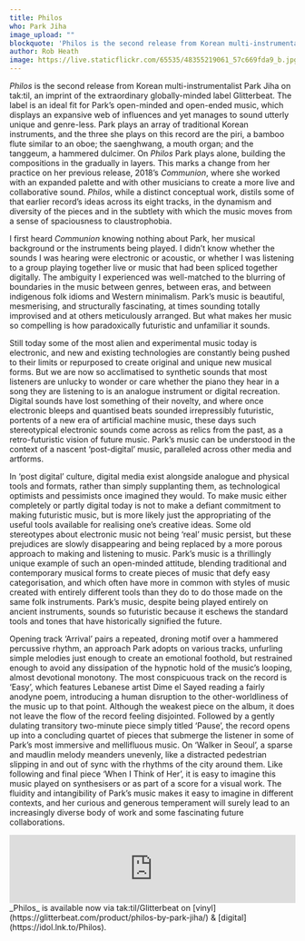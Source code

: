```yaml
---
title: Philos
who: Park Jiha
image_upload: ""
blockquote: 'Philos is the second release from Korean multi-instrumentalist Park Jiha on tak:til, an imprint of the extraordinary globally-minded label Glitterbeat. The label is an ideal fit for Park’s open-minded and open-ended music, which displays an expansive web of influences and yet manages to sound utterly unique and genre-less. Park plays an array of traditional Korean instruments, and the three she plays on this record are the piri, a bamboo flute similar to an oboe; the saenghwang, a mouth organ; and the tanggeum, a hammered dulcimer. On _Philos_ Park plays alone, building the compositions in the gradually in layers. This marks a change from her practice on her previous release, 2018’s _Communion_, where she worked with an expanded palette and with other musicians to create a more live and collaborative sound. _Philos_, while a distinct conceptual work, distils some of that earlier record’s ideas across its eight tracks, in the dynamism and diversity of the pieces and in the subtlety with which the music moves from a sense of spaciousness to claustrophobia. '
author: Rob Heath
image: https://live.staticflickr.com/65535/48355219061_57c669fda9_b.jpg
---
```

_Philos_ is the second release from Korean multi-instrumentalist Park Jiha on tak:til, an imprint of the extraordinary globally-minded label Glitterbeat. The label is an ideal fit for Park’s open-minded and open-ended music, which displays an expansive web of influences and yet manages to sound utterly unique and genre-less. Park plays an array of traditional Korean instruments, and the three she plays on this record are the piri, a bamboo flute similar to an oboe; the saenghwang, a mouth organ; and the tanggeum, a hammered dulcimer. On _Philos_ Park plays alone, building the compositions in the gradually in layers. This marks a change from her practice on her previous release, 2018’s _Communion_, where she worked with an expanded palette and with other musicians to create a more live and collaborative sound. _Philos_, while a distinct conceptual work, distils some of that earlier record’s ideas across its eight tracks, in the dynamism and diversity of the pieces and in the subtlety with which the music moves from a sense of spaciousness to claustrophobia. 

I first heard _Communion_ knowing nothing about Park, her musical background or the instruments being played. I didn’t know whether the sounds I was hearing were electronic or acoustic, or whether I was listening to a group playing together live or music that had been spliced together digitally. The ambiguity I experienced was well-matched to the blurring of boundaries in the music between genres, between eras, and between indigenous folk idioms and Western minimalism. Park’s music is beautiful, mesmerising, and structurally fascinating, at times sounding totally improvised and at others meticulously arranged. But what makes her music so compelling is how paradoxically futuristic and unfamiliar it sounds.

Still today some of the most alien and experimental music today is electronic, and new and existing technologies are constantly being pushed to their limits or repurposed to create original and unique new musical forms. But we are now so acclimatised to synthetic sounds that most listeners are unlucky to wonder or care whether the piano they hear in a song they are listening to is an analogue instrument or digital recreation. Digital sounds have lost something of their novelty, and where once electronic bleeps and quantised beats sounded irrepressibly futuristic, portents of a new era of artificial machine music, these days such stereotypical electronic sounds come across as relics from the past, as a retro-futuristic vision of future music. Park’s music can be understood in the context of a nascent ‘post-digital’ music, paralleled across other media and artforms. 

In ‘post digital’ culture, digital media exist alongside analogue and physical tools and formats, rather than simply supplanting them, as technological optimists and pessimists once imagined they would. To make music either completely or partly digital today is not to make a defiant commitment to making futuristic music, but is more likely just the appropriating of the useful tools available for realising one’s creative ideas. Some old stereotypes about electronic music not being ‘real’ music persist, but these prejudices are slowly disappearing and being replaced by a more porous approach to making and listening to music. Park’s music is a thrillingly unique example of such an open-minded attitude, blending traditional and contemporary musical forms to create pieces of music that defy easy categorisation, and which often have more in common with styles of music created with entirely different tools than they do to do those made on the same folk instruments. Park’s music, despite being played entirely on ancient instruments, sounds so futuristic because it eschews the standard tools and tones that have historically signified the future.

Opening track ‘Arrival’ pairs a repeated, droning motif over a hammered percussive rhythm, an approach Park adopts on various tracks, unfurling simple melodies just enough to create an emotional foothold, but restrained enough to avoid any dissipation of the hypnotic hold of the music’s looping, almost devotional monotony. The most conspicuous track on the record is ‘Easy’, which features Lebanese artist Dime el Sayed reading a fairly anodyne poem, introducing a human disruption to the other-worldliness of the music up to that point. Although the weakest piece on the album, it does not leave the flow of the record feeling disjointed. Followed by a gently dulating transitory two-minute piece simply titled ‘Pause’, the record opens up into a concluding quartet of pieces that submerge the listener in some of Park’s most immersive and mellifluous music. On ‘Walker in Seoul’, a sparse and maudlin melody meanders unevenly, like a distracted pedestrian slipping in and out of sync with the rhythms of the city around them. Like following and final piece ‘When I Think of Her’, it is easy to imagine this music played on synthesisers or as part of a score for a visual work. The fluidity and intangibility of Park’s music makes it easy to imagine in different contexts, and her curious and generous temperament will surely lead to an increasingly diverse body of work and some fascinating future collaborations.

<iframe style="border: 0; width: 100%; height: 120px;" src="https://bandcamp.com/EmbeddedPlayer/album=3253763252/size=large/bgcol=ffffff/linkcol=0687f5/tracklist=false/artwork=small/transparent=true/" seamless><a href="http://parkjiha.bandcamp.com/album/philos">Philos by Park Jiha</a></iframe>
_Philos_  is available now via tak:til/Glitterbeat on [vinyl](https://glitterbeat.com/product/philos-by-park-jiha/) & [digital](https://idol.lnk.to/Philos).